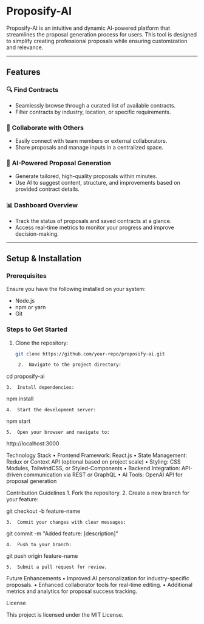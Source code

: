 
# Proposify-AI

Proposify-AI is an intuitive and dynamic AI-powered platform that streamlines the proposal generation process for users. This tool is designed to simplify creating professional proposals while ensuring customization and relevance.

---

## Features

### 🔍 **Find Contracts**
- Seamlessly browse through a curated list of available contracts.
- Filter contracts by industry, location, or specific requirements.

### 🤝 **Collaborate with Others**
- Easily connect with team members or external collaborators.
- Share proposals and manage inputs in a centralized space.

### 🧠 **AI-Powered Proposal Generation**
- Generate tailored, high-quality proposals within minutes.
- Use AI to suggest content, structure, and improvements based on provided contract details.

### 📊 **Dashboard Overview**
- Track the status of proposals and saved contracts at a glance.
- Access real-time metrics to monitor your progress and improve decision-making.

---

## Setup & Installation

### **Prerequisites**
Ensure you have the following installed on your system:
- Node.js
- npm or yarn
- Git

### **Steps to Get Started**
1. Clone the repository:
   ```bash
   git clone https://github.com/your-repo/proposify-ai.git

	2.	Navigate to the project directory:

cd proposify-ai


	3.	Install dependencies:

npm install


	4.	Start the development server:

npm start


	5.	Open your browser and navigate to:

http://localhost:3000

Technology Stack
	•	Frontend Framework: React.js
	•	State Management: Redux or Context API (optional based on project scale)
	•	Styling: CSS Modules, TailwindCSS, or Styled-Components
	•	Backend Integration: API-driven communication via REST or GraphQL
	•	AI Tools: OpenAI API for proposal generation

Contribution Guidelines
	1.	Fork the repository.
	2.	Create a new branch for your feature:

git checkout -b feature-name


	3.	Commit your changes with clear messages:

git commit -m "Added feature: [description]"


	4.	Push to your branch:

git push origin feature-name


	5.	Submit a pull request for review.

Future Enhancements
	•	Improved AI personalization for industry-specific proposals.
	•	Enhanced collaborator tools for real-time editing.
	•	Additional metrics and analytics for proposal success tracking.

License

This project is licensed under the MIT License.

